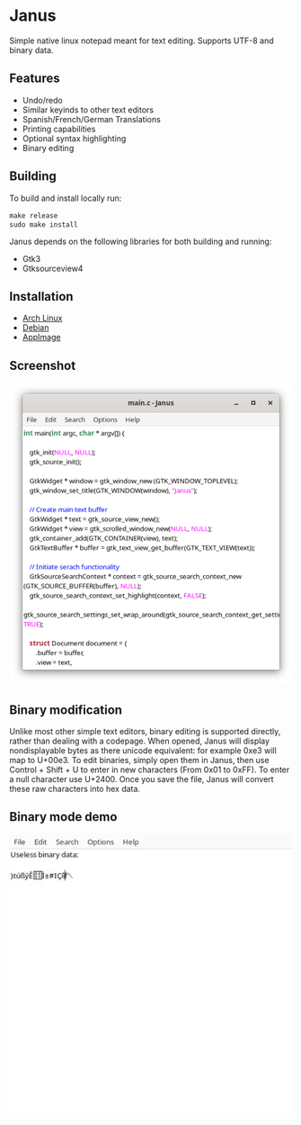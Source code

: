 # Janus
Simple native linux notepad meant for text editing. Supports UTF-8 and binary data. 

## Features
- Undo/redo
- Similar keyinds to other text editors
- Spanish/French/German Translations
- Printing capabilities
- Optional syntax highlighting
- Binary editing

## Building

To build and install locally run:
```
make release
sudo make install
```

Janus depends on the following libraries for both building and running:
- Gtk3
- Gtksourceview4

## Installation

- [Arch Linux](https://aur.archlinux.org/packages/janus)
- [Debian](https://github.com/gholmann16/Janus/releases/latest)
- [AppImage](https://github.com/gholmann16/Janus/releases/latest)

## Screenshot
![Picture of app](data/screenshot.png)

## Binary modification

Unlike most other simple text editors, binary editing is supported directly, rather than dealing with a codepage. When opened, Janus will display nondisplayable bytes as there unicode equivalent: for example 0xe3 will map to U+00e3. To edit binaries, simply open them in Janus, then use Control + Shift + U to enter in new characters (From 0x01 to 0xFF). To enter a null character use U+2400. Once you save the file, Janus will convert these raw characters into hex data.

## Binary mode demo
![Gif showcasing binary editing in Janus](data/demo.gif)
